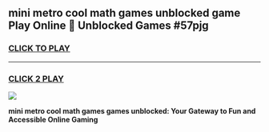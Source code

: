 
## mini metro cool math games unblocked game Play Online 👋 Unblocked Games #57pjg
<h3>
<a href="https://premium.freeplayer.one?title=mini_metro_cool_math_games&ref=21F">CLICK TO PLAY</a></h3>
<hr>

<h3>
<a href="https://premium.freeplayer.one?title=mini_metro_cool_math_games&ref=21F">CLICK 2 PLAY</a>
  
</h3>

<a href="https://premium.freeplayer.one?title=mini_metro_cool_math_games&ref=21F/"><img src="https://clearcache.store/games.png"></a>


**mini metro cool math games games unblocked: Your Gateway to Fun and Accessible Online Gaming**
